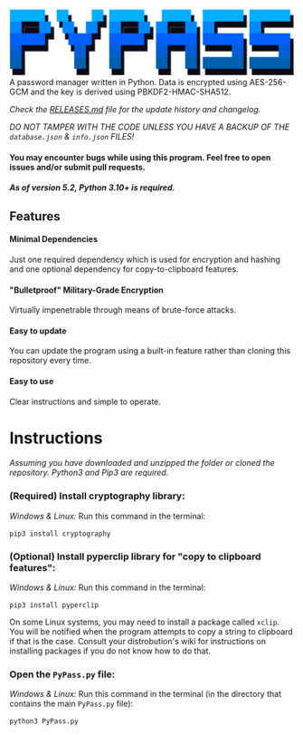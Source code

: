 <img src="https://github.com/BetaLost/PyPass/blob/master/logo.png?raw=true">
A password manager written in Python. Data is encrypted using AES-256-GCM and the key is derived using PBKDF2-HMAC-SHA512.

_Check the [RELEASES.md](https://github.com/BetaLost/PyPass/blob/master/RELEASES.md) file for the update history and changelog._

_DO NOT TAMPER WITH THE CODE UNLESS YOU HAVE A BACKUP OF THE `database.json` & `info.json` FILES!_

#### You may encounter bugs while using this program. Feel free to open issues and/or submit pull requests.

##### As of version 5.2, Python 3.10+ is required.

## Features
  #### Minimal Dependencies
  Just one required dependency which is used for encryption and hashing and one optional dependency for copy-to-clipboard features.
  
  #### "Bulletproof" Military-Grade Encryption
  Virtually impenetrable through means of brute-force attacks.
  
  #### Easy to update
  You can update the program using a built-in feature rather than cloning this repository every time.
  
  #### Easy to use
  Clear instructions and simple to operate.

# Instructions
_Assuming you have downloaded and unzipped the folder or cloned the repository. Python3 and Pip3 are required._

 ### (Required) Install cryptography library:
 _Windows & Linux:_ Run this command in the terminal: 
 ```
 pip3 install cryptography
 ```
 ### (Optional) Install pyperclip library for "copy to clipboard features":
 _Windows & Linux:_ Run this command in the terminal: 
 ```
 pip3 install pyperclip
 ```
 On some Linux systems, you may need to install a package called `xclip`. You will be notified when the program attempts to copy a string to clipboard if that is the case. Consult your distrobution's wiki for instructions on installing packages if you do not know how to do that.
 
 ### Open the `PyPass.py` file:
 _Windows & Linux:_ Run this command in the terminal (in the directory that contains the main `PyPass.py` file): 
 ```
 python3 PyPass.py
 ```
